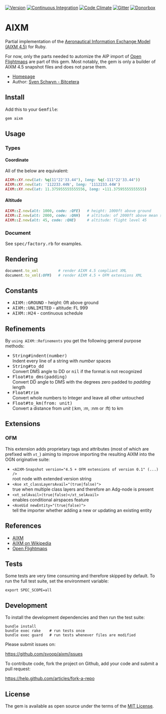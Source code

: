 [![Version](https://img.shields.io/gem/v/aixm.svg?style=flat)](https://rubygems.org/gems/aixm)
[![Continuous Integration](https://img.shields.io/travis/svoop/aixm/master.svg?style=flat)](https://travis-ci.org/svoop/aixm)
[![Code Climate](https://img.shields.io/codeclimate/github/svoop/aixm.svg?style=flat)](https://codeclimate.com/github/svoop/aixm)
[![Gitter](https://img.shields.io/gitter/room/svoop/aixm.svg?style=flat)](https://gitter.im/svoop/aixm)
[![Donorbox](https://img.shields.io/badge/donate-on_donorbox-yellow.svg)](https://donorbox.org/bitcetera)

# AIXM

Partial implementation of the [Aeronautical Information Exchange Model (AIXM 4.5)](http://aixm.aero)
for Ruby.

For now, only the parts needed to automize the AIP import of [Open Flightmaps](https://openflightmaps.org)
are part of this gem. Most notably, the gem is only a builder of AIXM 4.5
snapshot files and does not parse them.

* [Homepage](https://github.com/svoop/aixm)
* Author: [Sven Schwyn - Bitcetera](http://www.bitcetera.com)

## Install

Add this to your <tt>Gemfile</tt>:

```ruby
gem aixm
```

## Usage

### Types

#### Coordinate

All of the below are equivalent:

```ruby
AIXM::XY.new(lat: %q(11°22'33.44"), long: %q(-111°22'33.44"))
AIXM::XY.new(lat: '112233.44N', long: '1112233.44W')
AIXM::XY.new(lat: 11.375955555555556, long: -111.37595555555555)
```

#### Altitude

```ruby
AIXM::Z.new(alt: 1000, code: :QFE)   # height: 1000ft above ground
AIXM::Z.new(alt: 2000, code: :QNH)   # altitude: of 2000ft above mean sea level
AIXM::Z.new(alt: 45, code: :QNE)     # altitude: flight level 45
```

### Document

See <tt>spec/factory.rb</tt> for examples.

## Rendering

```ruby
document.to_xml         # render AIXM 4.5 compliant XML
document.to_xml(:OFM)   # render AIXM 4.5 + OFM extensions XML
```

## Constants

* <tt>AIXM::GROUND</tt> - height: 0ft above ground
* <tt>AIXM::UNLIMITED</tt> - altitude: FL 999
* <tt>AIXM::H24</tt> - continuous schedule

## Refinements

By `using AIXM::Refinements` you get the following general purpose methods:

* <tt>String#indent(number)</tt><br>Indent every line of a string with *number* spaces
* <tt>String#to_dd</tt><br>Convert DMS angle to DD or <tt>nil</tt> if the format is not recognized
* <tt>Float#to_dms(padding)</tt><br>Convert DD angle to DMS with the degrees zero padded to *padding* length
* <tt>Float#trim</tt><br>Convert whole numbers to Integer and leave all other untouched
* <tt>Float#to_km(from: unit)</tt><br>Convert a distance from *unit* (:km, :m, :nm or :ft) to km

## Extensions

### OFM

This extension adds proprietary tags and attributes (most of which are prefixed
with `xt_`) aiming to improve importing the resulting AIXM into the OGN
originative suite:

* `<AIXM-Snapshot version="4.5 + OFM extensions of version 0.1" (...) />`<br>root node with extended version string
* `<Ase xt_classLayersAvail="(true|false)">`<br>true when multiple class layers and therefore an Adg-node is present
* `<xt_selAvail>(true|false)</xt_selAvail>`<br>enables conditional airspaces feature
* `<AseUid newEntity="(true|false)">`<br>tell the importer whether adding a new or updating an existing entity

## References

* [AIXM](http://aixm.aero)
* [AIXM on Wikipedia](https://en.wikipedia.org/wiki/AIXM)
* [Open Flightmaps](https://openflightmaps.org)

## Tests

Some tests are very time consuming and therefore skipped by default. To run the
full test suite, set the environment variable:

```
export SPEC_SCOPE=all
```

## Development

To install the development dependencies and then run the test suite:

```
bundle install
bundle exec rake    # run tests once
bundle exec guard   # run tests whenever files are modified
```

Please submit issues on:

https://github.com/svoop/aixm/issues

To contribute code, fork the project on Github, add your code and submit a
pull request:

https://help.github.com/articles/fork-a-repo

## License

The gem is available as open source under the terms of the [MIT License](http://opensource.org/licenses/MIT).
